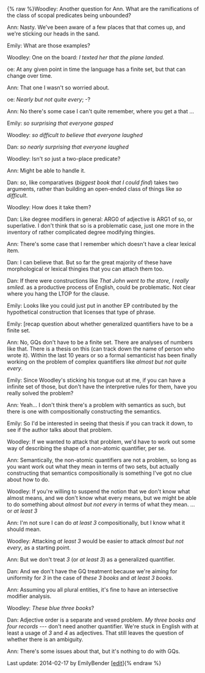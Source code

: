 {% raw %}Woodley: Another question for Ann. What are the ramifications of the
class of scopal predicates being unbounded?

Ann: Nasty. We've been aware of a few places that that comes up, and
we're sticking our heads in the sand.

Emily: What are those examples?

Woodley: One on the board: *I texted her that the plane landed.*

oe: At any given point in time the language has a finite set, but that
can change over time.

Ann: That one I wasn't so worried about.

oe: *Nearly but not quite every*; -?

Ann: No there's some case I can't quite remember, where you get a that …

Emily: *so surprising that everyone gasped*

Woodley: *so difficult to believe that everyone laughed*

Dan: *so nearly surprising that everyone laughed*

Woodley: Isn't *so* just a two-place predicate?

Ann: Might be able to handle it.

Dan: *so*, like comparatives (*biggest book that I could find*) takes
two arguments, rather than building an open-ended class of things like
*so difficult*.

Woodley: How does it take them?

Dan: Like degree modifiers in general: ARG0 of adjective is ARG1 of so,
or superlative. I don't think that so is a problematic case, just one
more in the inventory of rather complicated degree modifying thingies.

Ann: There's some case that I remember which doesn't have a clear
lexical item.

Dan: I can believe that. But so far the great majority of these have
morphological or lexical thingies that you can attach them too.

Dan: If there were constructions like *That John went to the store, I
really smiled.* as a productive process of English, could be
problematic. Not clear where you hang the LTOP for the clause.

Emily: Looks like you could just put in another EP contributed by the
hypothetical construction that licenses that type of phrase.

Emily: \[recap question about whether generalized quantifiers have to be
a finite set.

Ann: No, GQs don't have to be a finite set. There are analyses of
numbers like that. There is a thesis on this (can track down the name of
person who wrote it). Within the last 10 years or so a formal
semanticist has been finally working on the problem of complex
quantifiers like *almost but not quite every*.

Emily: Since Woodley's sticking his tongue out at me, if you can have a
infinite set of those, but don't have the interpretive rules for them,
have you really solved the problem?

Ann: Yeah… I don't think there's a problem with semantics as such, but
there is one with compositionally constructing the semantics.

Emily: So I'd be interested in seeing that thesis if you can track it
down, to see if the author talks about that problem.

Woodley: If we wanted to attack that problem, we'd have to work out some
way of describing the shape of a non-atomic quantifier, per se.

Ann: Semantically, the non-atomic quantifiers are not a problem, so long
as you want work out what they mean in terms of two sets, but actually
constructing that semantics compositionally is something I've got no
clue about how to do.

Woodley: If you're willing to suspend the notion that we don't know what
almost means, and we don't know what every means, but we might be able
to do something about *almost but not every* in terms of what they mean.
… or *at least 3*

Ann: I'm not sure I can do *at least 3* compositionally, but I know what
it should mean.

Woodley: Attacking *at least 3* would be easier to attack *almost but
not every*, as a starting point.

Ann: But we don't treat *3* (or *at least 3*) as a generalized
quantifier.

Dan: And we don't have the GQ treatment because we're aiming for
uniformity for *3* in the case of *these 3 books* and *at least 3
books*.

Ann: Assuming you all plural entities, it's fine to have an intersective
modifier analysis.

Woodley: *These blue three books*?

Dan: Adjective order is a separate and vexed problem. *My three books
and four records* --- don't need another quantifier. We're stuck in
English with at least a usage of *3* and *4* as adjectives. That still
leaves the question of whether there is an ambiguity.

Ann: There's some issues about that, but it's nothing to do with GQs.

Last update: 2014-02-17 by EmilyBender [[edit](https://github.com/delph-in/docs/wiki/TheAbbey_Chrysalis2014OpenEndedPredicates/_edit)]{% endraw %}
